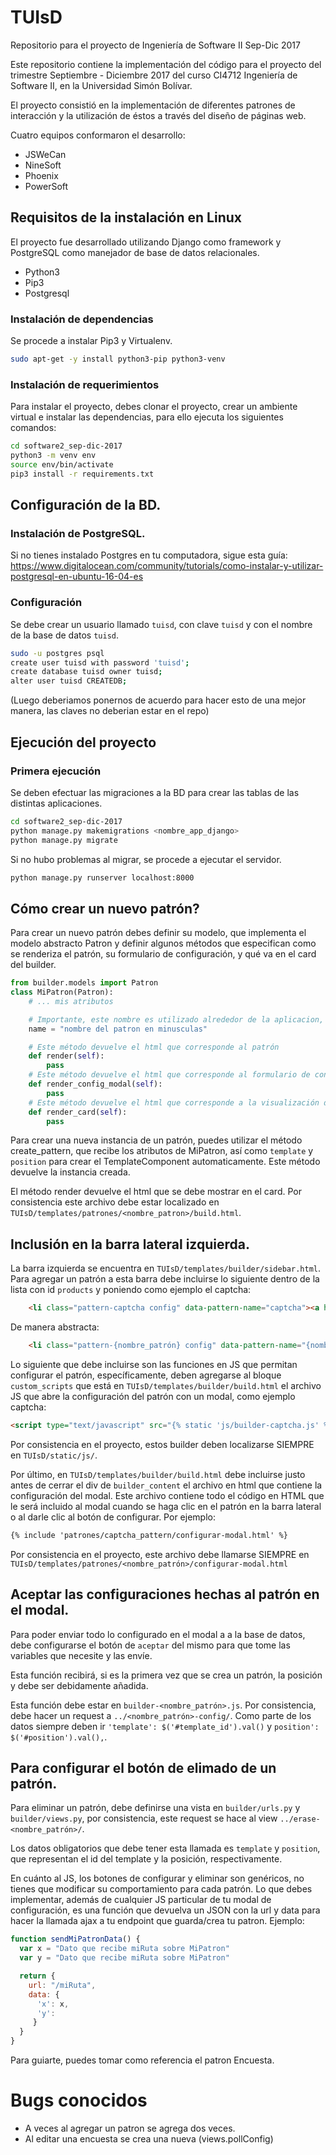 # TUIsD
Repositorio para el proyecto de Ingeniería de Software II Sep-Dic 2017

Este repositorio contiene la implementación del código para el proyecto del trimestre Septiembre - Diciembre 2017 del curso CI4712 Ingeniería de Software II, en la Universidad Simón Bolívar.

El proyecto consistió en la implementación de diferentes patrones de interacción y la utilización de éstos a través del diseño de páginas web.

Cuatro equipos conformaron el desarrollo:
- JSWeCan
- NineSoft
- Phoenix
- PowerSoft

## Requisitos de la instalación en Linux
El proyecto fue desarrollado utilizando Django como framework y PostgreSQL como manejador de base de datos relacionales.

- Python3
- Pip3
- Postgresql

### Instalación de dependencias
Se procede a instalar Pip3 y Virtualenv.
``` bash
sudo apt-get -y install python3-pip python3-venv
```

### Instalación de requerimientos
Para instalar el proyecto, debes clonar el proyecto, crear un ambiente virtual e instalar las dependencias, para ello ejecuta los siguientes comandos:

``` bash
cd software2_sep-dic-2017
python3 -m venv env
source env/bin/activate
pip3 install -r requirements.txt
```

## Configuración de la BD.

### Instalación de PostgreSQL.
Si no tienes instalado Postgres en tu computadora, sigue esta guía: https://www.digitalocean.com/community/tutorials/como-instalar-y-utilizar-postgresql-en-ubuntu-16-04-es

### Configuración
Se debe crear un usuario llamado `tuisd`, con clave `tuisd` y con el nombre de la base de datos `tuisd`.

```bash
sudo -u postgres psql
create user tuisd with password 'tuisd';
create database tuisd owner tuisd;
alter user tuisd CREATEDB;
```

(Luego deberiamos ponernos de acuerdo para hacer esto de una mejor manera, las claves no deberian estar en el repo)

## Ejecución del proyecto

### Primera ejecución
Se deben efectuar las migraciones a la BD para crear las tablas de las distintas aplicaciones.
```bash
cd software2_sep-dic-2017
python manage.py makemigrations <nombre_app_django>
python manage.py migrate
```

Si no hubo problemas al migrar, se procede a ejecutar el servidor.
```bash
python manage.py runserver localhost:8000
```

## Cómo crear un nuevo patrón?
Para crear un nuevo patrón debes definir su modelo, que implementa el modelo abstracto Patron y definir algunos métodos que especifican como se renderiza el patrón, su formulario de configuración, y qué va en el card del builder.

```python
from builder.models import Patron
class MiPatron(Patron):
    # ... mis atributos

    # Importante, este nombre es utilizado alrededor de la aplicacion, y debe ser consistente con el nombre de patron que utilizas en JS para las funciones que se describen mas adelante
    name = "nombre del patron en minusculas"

    # Este método devuelve el html que corresponde al patrón
    def render(self):
        pass
    # Este método devuelve el html que corresponde al formulario de configuración del patrón
    def render_config_modal(self):
        pass
    # Este método devuelve el html que corresponde a la visualización del patrón en el constructor
    def render_card(self):
        pass
```

Para crear una nueva instancia de un patrón, puedes utilizar el método create_pattern, que recibe los atributos de MiPatron, así como `template` y `position` para crear el TemplateComponent automaticamente. Este método devuelve la instancia creada.

El método render devuelve el html que se debe mostrar en el card. Por consistencia
este archivo debe estar localizado en `TUIsD/templates/patrones/<nombre_patron>/build.html`.

## Inclusión en la barra lateral izquierda.
La barra izquierda se encuentra en `TUIsD/templates/builder/sidebar.html`. Para
agregar un patrón a esta barra debe incluirse lo siguiente dentro de la lista
con id `products` y poniendo como ejemplo el captcha:
```html
    <li class="pattern-captcha config" data-pattern-name="captcha"><a href="#">CAPTCHA</a></li>
```

De manera abstracta:
```html
    <li class="pattern-{nombre_patrón} config" data-pattern-name="{nombre_patrón}"><a href="#">{nombre_patrón}</a></li>
```

Lo siguiente que debe incluirse son las funciones en JS que permitan configurar
el patrón, específicamente, deben agregarse al bloque `custom_scripts` que está
en `TUIsD/templates/builder/build.html` el archivo JS que abre la configuración
del patrón con un modal, como ejemplo captcha:
```html
<script type="text/javascript" src="{% static 'js/builder-captcha.js' %}"></script>
```

Por consistencia en el proyecto, estos builder deben localizarse SIEMPRE en
`TUIsD/static/js/`.

Por último, en `TUIsD/templates/builder/build.html` debe incluirse justo antes
de cerrar el div de `builder_content` el archivo en html que contiene la
configuración del modal. Este archivo contiene todo el código en HTML que le
será incluido al modal cuando se haga clic en el patrón en la barra lateral o
al darle clic al botón de configurar. Por ejemplo:
```html
{% include 'patrones/captcha_pattern/configurar-modal.html' %}
```

Por consistencia en el proyecto, este archivo debe llamarse SIEMPRE en
`TUIsD/templates/patrones/<nombre_patrón>/configurar-modal.html`

## Aceptar las configuraciones hechas al patrón en el modal.
Para poder enviar todo lo configurado en el modal a a la base de datos, debe
configurarse el botón de `aceptar` del mismo para que tome las variables que
necesite y las envíe.

Esta función recibirá, si es la primera vez que se crea un patrón, la posición y
debe ser debidamente añadida.

Esta función debe estar en `builder-<nombre_patrón>.js`.
Por consistencia, debe hacer un request a `../<nombre_patrón>-config/`. Como
parte de los datos siempre deben ir `'template': $('#template_id').val()` y
`position': $('#position').val(),`.

## Para configurar el botón de elimado de un patrón.
Para eliminar un patrón, debe definirse una vista en `builder/urls.py` y `builder/views.py`,
por consistencia, este request se hace al view `../erase-<nombre_patrón>/`.

Los datos obligatorios que debe tener esta llamada es `template` y `position`,
que representan el id del template y la posición, respectivamente.


En cuánto al JS, los botones de configurar y eliminar son genéricos, no tienes que modificar su comportamiento para cada patrón. Lo que debes implementar, además de cualquier JS particular de tu modal de configuración, es una función que devuelva un JSON con la url y data para hacer la llamada ajax a tu endpoint que guarda/crea tu patron. Ejemplo:

```javascript
function sendMiPatronData() {
  var x = "Dato que recibe miRuta sobre MiPatron"
  var y = "Dato que recibe miRuta sobre MiPatron"

  return {
    url: "/miRuta",
    data: {
      'x': x,
      'y': 
     }
  }
}
```

Para guiarte, puedes tomar como referencia el patron Encuesta.


# Bugs conocidos
- A veces al agregar un patron se agrega dos veces.
- Al editar una encuesta se crea una nueva (views.pollConfig)